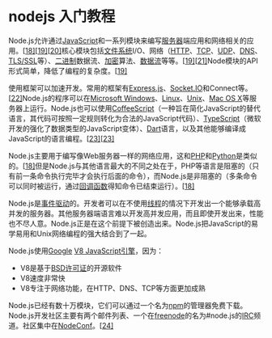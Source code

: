# nodejs 入门教程

Node.js允许通过[JavaScript](https://zh.wikipedia.org/wiki/JavaScript)和一系列模块来编写[服务器](https://zh.wikipedia.org/wiki/%E6%9C%8D%E5%8A%A1%E5%99%A8)端应用和网络相关的应用。[[18\]](https://zh.wikipedia.org/wiki/Node.js#cite_note-b2-18)[[19\]](https://zh.wikipedia.org/wiki/Node.js#cite_note-b4-19)[[20\]](https://zh.wikipedia.org/wiki/Node.js#cite_note-b5-20)核心模块包括[文件系统](https://zh.wikipedia.org/wiki/%E6%96%87%E4%BB%B6%E7%B3%BB%E7%BB%9F)I/O、网络（[HTTP](https://zh.wikipedia.org/wiki/HTTP)、[TCP](https://zh.wikipedia.org/wiki/%E4%BC%A0%E8%BE%93%E6%8E%A7%E5%88%B6%E5%8D%8F%E8%AE%AE)、[UDP](https://zh.wikipedia.org/wiki/%E7%94%A8%E6%88%B7%E6%95%B0%E6%8D%AE%E6%8A%A5%E5%8D%8F%E8%AE%AE)、[DNS](https://zh.wikipedia.org/wiki/DNS)、[TLS/SSL](https://zh.wikipedia.org/wiki/%E5%82%B3%E8%BC%B8%E5%B1%A4%E5%AE%89%E5%85%A8%E5%8D%94%E8%AD%B0)等）、[二进制](https://zh.wikipedia.org/wiki/%E4%BA%8C%E8%BF%9B%E5%88%B6)数据流、[加密](https://zh.wikipedia.org/wiki/%E5%8A%A0%E5%AF%86)算法、[数据流](https://zh.wikipedia.org/w/index.php?title=%E6%95%B0%E6%8D%AE%E6%B5%81&action=edit&redlink=1)等等。[[19\]](https://zh.wikipedia.org/wiki/Node.js#cite_note-b4-19)[[21\]](https://zh.wikipedia.org/wiki/Node.js#cite_note-21)Node模块的API形式简单，降低了编程的复杂度。[[19\]](https://zh.wikipedia.org/wiki/Node.js#cite_note-b4-19)

使用框架可以加速开发。常用的框架有[Express.js](https://zh.wikipedia.org/w/index.php?title=Express.js&action=edit&redlink=1)、[Socket.IO](https://zh.wikipedia.org/wiki/Socket.IO)和Connect等。[[22\]](https://zh.wikipedia.org/wiki/Node.js#cite_note-b7-22)Node.js的程序可以在[Microsoft Windows](https://zh.wikipedia.org/wiki/Microsoft_Windows)、[Linux](https://zh.wikipedia.org/wiki/Linux)、[Unix](https://zh.wikipedia.org/wiki/Unix)、[Mac OS X](https://zh.wikipedia.org/wiki/Mac_OS_X)等服务器上运行。Node.js也可以使用[CoffeeScript](https://zh.wikipedia.org/wiki/CoffeeScript)（一种旨在简化JavaScript的替代语言，其代码可按照一定规则转化为合法的JavaScript代码）、[TypeScript](https://zh.wikipedia.org/wiki/TypeScript)（微软开发的强化了数据类型的JavaScript变体）、[Dart](https://zh.wikipedia.org/wiki/Dart)语言，以及其他能够编译成JavaScript的语言编程。[[23\]](https://zh.wikipedia.org/wiki/Node.js#cite_note-b6-23)[[23\]](https://zh.wikipedia.org/wiki/Node.js#cite_note-b6-23)

Node.js主要用于编写像Web服务器一样的网络应用，这和[PHP](https://zh.wikipedia.org/wiki/PHP)和[Python](https://zh.wikipedia.org/wiki/Python)是类似的。[[18\]](https://zh.wikipedia.org/wiki/Node.js#cite_note-b2-18)但是Node.js与其他语言最大的不同之处在于，PHP等语言是阻塞的（只有前一条命令执行完毕才会执行后面的命令），而Node.js是非阻塞的（多条命令可以同时被运行，通过[回调函数](https://zh.wikipedia.org/wiki/%E5%9B%9E%E8%B0%83%E5%87%BD%E6%95%B0)得知命令已结束运行）。[[18\]](https://zh.wikipedia.org/wiki/Node.js#cite_note-b2-18)

Node.js是[事件驱动](https://zh.wikipedia.org/wiki/%E4%BA%8B%E4%BB%B6%E9%A9%85%E5%8B%95)的。开发者可以在不使用[线程](https://zh.wikipedia.org/wiki/%E7%BA%BF%E7%A8%8B)的情况下开发出一个能够承载高并发的服务器。其他服务器端语言难以开发高并发应用，而且即使开发出来，性能也不尽人意。Node.js正是在这个前提下被创造出来。Node.js把JavaScript的易学易用和Unix网络编程的强大结合到了一起。

Node.js使用[Google](https://zh.wikipedia.org/wiki/Google) [V8 JavaScript引擎](https://zh.wikipedia.org/wiki/V8_(JavaScript%E5%BC%95%E6%93%8E))，因为：

- V8是基于[BSD许可证](https://zh.wikipedia.org/wiki/BSD%E8%AE%B8%E5%8F%AF%E8%AF%81)的开源软件
- V8速度非常快
- V8专注于网络功能，在HTTP、DNS、TCP等方面更加成熟

Node.js已经有数十万模块，它们可以通过一个名为[npm](https://zh.wikipedia.org/wiki/Npm)的管理器免费下载。Node.js开发社区主要有两个邮件列表、一个在[freenode](https://zh.wikipedia.org/wiki/Freenode)的名为#node.js的[IRC](https://zh.wikipedia.org/wiki/IRC)频道。社区集中在[NodeConf](http://nodeconf.com/)。[[24\]](https://zh.wikipedia.org/wiki/Node.js#cite_note-24)